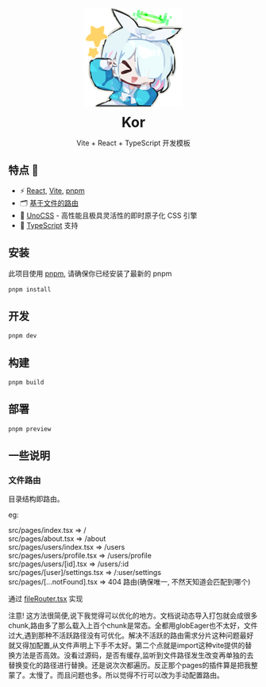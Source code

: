 <div align="center">
    <img width="200px" height="200px" src="./public/logo.svg" />
   	<br />
    <h1 style="margin: 10px">
        Kor
    </h1>
    <p>Vite + React + TypeScript 开发模板</p>
</div>

## 特点 🐳

-   ⚡️ [React](https://github.com/vuejs/core), [Vite](https://github.com/vitejs/vite), [pnpm](https://pnpm.io/)
-   🗂 [基于文件的路由](./src/pages)
-   🎨 [UnoCSS](https://github.com/unocss/unocss) - 高性能且极具灵活性的即时原子化 CSS 引擎
-   🧰 [TypeScript](https://www.typescriptlang.org/) 支持

## 安装

此项目使用 [pnpm](https://pnpm.io/), 请确保你已经安装了最新的 pnpm

```bash
pnpm install
```

## 开发

```bash
pnpm dev
```

## 构建

```bash
pnpm build
```

## 部署

```bash
pnpm preview
```

## 一些说明

### 文件路由

目录结构即路由。

eg:

src/pages/index.tsx => /<br>
src/pages/about.tsx => /about<br>
src/pages/users/index.tsx => /users<br>
src/pages/users/profile.tsx => /users/profile<br>
src/pages/users/[id].tsx => /users/:id<br>
src/pages/[user]/settings.tsx => /:user/settings<br>
src/pages/[...notFound].tsx => 404 路由(确保唯一, 不然天知道会匹配到哪个)

通过 [fileRouter.tsx](./src/router/fileRouter.tsx) 实现

注意!
这方法很简便,说下我觉得可以优化的地方。文档说动态导入打包就会成很多chunk,路由多了那么载入上百个chunk是常态。全都用globEager也不太好，文件过大,遇到那种不活跃路径没有可优化。解决不活跃的路由需求分片这种问题最好就又得加配置,从文件声明上下手不太好。第二个点就是import这种vite提供的替换方法是否高效。没看过源码，是否有缓存,监听到文件路径发生改变再单独的去替换变化的路径进行替换。还是说次次都遍历。反正那个pages的插件算是把我整蒙了。太慢了。而且问题也多。所以觉得不行可以改为手动配置路由。
